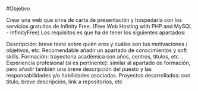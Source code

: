 #Objetivo

Crear una web que sirva de carta de presentación y hospedarla con los servicios gratuitos de Infinity Free. (Free Web Hosting with PHP and MySQL - InfinityFree) Los requisitos es que ha de tener los siguientes apartados:

Descripción: breve texto sobre quién eres y cuáles son tus motivaciones / objetivos, etc. Recomendable añadir un apartado de conocimientos y soft skills.
Formación: trayectoria académica con años, centros, títulos, etc...
Experiencia profesional (si es pertinente): similar al apartado de formación, pero añadir también una breve descripción del puesto y las responsabilidades y/o habilidades asociadas.
Proyectos desarrollados: con título, breve descripción, link a repositorios, etc
